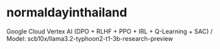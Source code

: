 # normaldayinthailand
Google Cloud Vertex AI (DPO + RLHF + PPO + IRL + Q-Learning + SAC) / Model:  scb10x/llama3.2-typhoon2-t1-3b-research-preview
